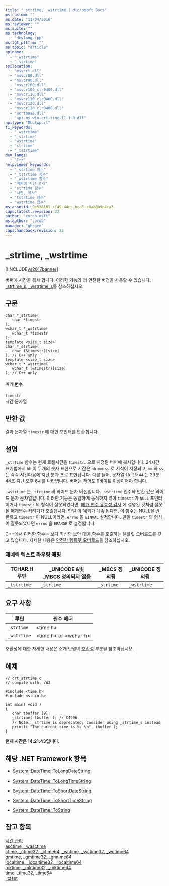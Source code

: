 ```yaml
---
title: "_strtime, _wstrtime | Microsoft Docs"
ms.custom: ""
ms.date: "11/04/2016"
ms.reviewer: ""
ms.suite: ""
ms.technology: 
  - "devlang-cpp"
ms.tgt_pltfrm: ""
ms.topic: "article"
apiname: 
  - "_wstrtime"
  - "_strtime"
apilocation: 
  - "msvcrt.dll"
  - "msvcr80.dll"
  - "msvcr90.dll"
  - "msvcr100.dll"
  - "msvcr100_clr0400.dll"
  - "msvcr110.dll"
  - "msvcr110_clr0400.dll"
  - "msvcr120.dll"
  - "msvcr120_clr0400.dll"
  - "ucrtbase.dll"
  - "api-ms-win-crt-time-l1-1-0.dll"
apitype: "DLLExport"
f1_keywords: 
  - "_wstrtime"
  - "_strtime"
  - "wstrtime"
  - "strtime"
  - "_tstrtime"
dev_langs: 
  - "C++"
helpviewer_keywords: 
  - "_strtime 함수"
  - "_tstrtime 함수"
  - "_wstrtime 함수"
  - "버퍼에 시간 복사"
  - "strtime 함수"
  - "시간, 복사"
  - "tstrtime 함수"
  - "wstrtime 함수"
ms.assetid: 9e538161-cf49-44ec-bca5-c0ab0b9e4ca3
caps.latest.revision: 22
author: "corob-msft"
ms.author: "corob"
manager: "ghogen"
caps.handback.revision: 22
---
```

# _strtime, _wstrtime
[!INCLUDE[vs2017banner](../../assembler/inline/includes/vs2017banner.md)]

버퍼에 시간을 복사 합니다.  이러한 기능의 더 안전한 버전을 사용할 수 있습니다. [\_strtime\_s, \_wstrtime\_s](../../c-runtime-library/reference/strtime-s-wstrtime-s.md)를 참조하십시오.  
  
## 구문  
  
```  
char *_strtime(  
   char *timestr   
);  
wchar_t *_wstrtime(  
   wchar_t *timestr   
);  
template <size_t size>  
char *_strtime(  
   char (&timestr)[size]  
); // C++ only  
template <size_t size>  
wchar_t *_wstrtime(  
   wchar_t (&timestr)[size]  
); // C++ only  
```  
  
#### 매개 변수  
 `timestr`  
 시간 문자열  
  
## 반환 값  
 결과 문자열 `timestr` 에 대한 포인터를 반환합니다.  
  
## 설명  
 `_strtime` 함수는 현재 로캘시간을 `timestr`*.* 으로 지정된 버퍼에 복사합니다. 24시간 표기법에서 `hh` 이 두개의 숫자 표현으로 시간은 `hh:mm:ss` 로 서식이 지정되고, `mm` 와 `ss` 는 각각 시간다음에 지난 분과 초로 표현됩니다.  예를 들어, 문자열 `18:23:44` 는 23분 44초 지난 오후 6시를 나타냅니다. 버퍼는 적어도 9바이트 이상이어야 합니다.  
  
 `_wstrtime` 는 `_strtime` 의 와이드 문자 버전입니다. `_wstrtime` 인수와 반환 값은 와이드 문자 문자열입니다.  이러한 기능은 동일하게 동작하지 않아 `timestr` 가 `NULL` 포인터이거나 `timestr` 의 형식이 잘못되었다면, [매개 변수 유효성 검사](../../c-runtime-library/parameter-validation.md) 에 설명된 것처럼 잘못된 매개변수 처리기가 호출됩니다.  만일 이 예외가 계속 된다면, 이 함수는 NULL을 반환하고 `timestr` 이 NULL이라면, `errno` 을 `EINVAL` 설정합니다. 만일 `timestr` 의 형식이 잘못되었다면 `errno` 을 `ERANGE` 로 설정합니다.  
  
 C\+\+에서 이러한 함수는 보다 최신의 보안 대응 함수를 호출하는 템플릿 오버로드를 갖고 있습니다.  자세한 내용은 [안전한 템플릿 오버로드](../../c-runtime-library/secure-template-overloads.md)을 참조하십시오.  
  
### 제네릭 텍스트 라우팅 매핑  
  
|TCHAR.H 루틴|\_UNICODE &및 \_MBCS 정의되지 않음|\_MBCS 정의됨|\_UNICODE 정의됨|  
|----------------|---------------------------------|----------------|-------------------|  
|`_tstrtime`|`_strtime`|`_strtime`|`_wstrtime`|  
  
## 요구 사항  
  
|루틴|필수 헤더|  
|--------|-----------|  
|`_strtime`|\<time.h\>|  
|`_wstrtime`|\<time.h\> or \<wchar.h\>|  
  
 호환성에 대한 자세한 내용은 소개 단원의 [호환성](../../c-runtime-library/compatibility.md) 부분을 참조하십시오.  
  
## 예제  
  
```  
// crt_strtime.c  
// compile with: /W3  
  
#include <time.h>  
#include <stdio.h>  
  
int main( void )  
{  
   char tbuffer [9];  
   _strtime( tbuffer ); // C4996  
   // Note: _strtime is deprecated; consider using _strtime_s instead  
   printf( "The current time is %s \n", tbuffer );  
}  
```  
  
  **현재 시간은 14:21:43입니다.**   
## 해당 .NET Framework 항목  
  
-   [System::DateTime::ToLongDateString](https://msdn.microsoft.com/en-us/library/system.datetime.tolongdatestring.aspx)  
  
-   [System::DateTime::ToLongTimeString](https://msdn.microsoft.com/en-us/library/system.datetime.tolongtimestring.aspx)  
  
-   [System::DateTime::ToShortDateString](https://msdn.microsoft.com/en-us/library/system.datetime.toshortdatestring.aspx)  
  
-   [System::DateTime::ToShortTimeString](https://msdn.microsoft.com/en-us/library/system.datetime.toshorttimestring.aspx)  
  
-   [System::DateTime::ToString](https://msdn.microsoft.com/en-us/library/system.datetime.tostring.aspx)  
  
## 참고 항목  
 [시간 관리](../../c-runtime-library/time-management.md)   
 [asctime, \_wasctime](../../c-runtime-library/reference/asctime-wasctime.md)   
 [ctime, \_ctime32, \_ctime64, \_wctime, \_wctime32, \_wctime64](../../c-runtime-library/reference/ctime-ctime32-ctime64-wctime-wctime32-wctime64.md)   
 [gmtime, \_gmtime32, \_gmtime64](../../c-runtime-library/reference/gmtime-gmtime32-gmtime64.md)   
 [localtime, \_localtime32, \_localtime64](../../c-runtime-library/reference/localtime-localtime32-localtime64.md)   
 [mktime, \_mktime32, \_mktime64](../../c-runtime-library/reference/mktime-mktime32-mktime64.md)   
 [time, \_time32, \_time64](../../c-runtime-library/reference/time-time32-time64.md)   
 [\_tzset](../../c-runtime-library/reference/tzset.md)